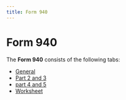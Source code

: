 ```yaml
---
title: Form 940
---
```


# Form 940


The **Form 940** consists of the  following tabs:

- [General]({{site.prl_baseurl}}/misc/employee_form_940_general_sfr.html)
- [Part  2 and 3]({{site.prl_baseurl}}/misc/employee_form_940_part_2_and_3_sfr.html)
- [part  4 and 5]({{site.prl_baseurl}}/misc/employee_form_940_part_4_and_5_sfr.html)
- [Worksheet]({{site.prl_baseurl}}/misc/employee_form_940_worksheet_sfr.html)


